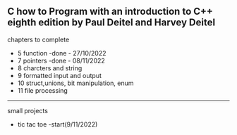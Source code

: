 C how to Program with an introduction to C++ eighth edition by Paul Deitel and Harvey Deitel
-------------------------------------------------
chapters to complete
- 5 function -done - 27/10/2022
- 7 pointers -done - 08/11/2022
- 8 charcters and string
- 9 formatted input and output
- 10 struct,unions, bit manipulation, enum
- 11 file processing
--------------------------------------------------
small projects
- tic tac toe -start(9/11/2022)
